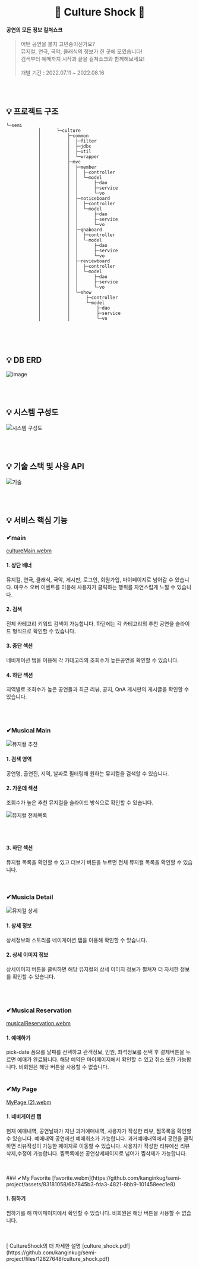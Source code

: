 
<div align="center">
<h1>🎺 Culture Shock 🎺</h1>
</div>



#### 공연의 모든 정보 컬쳐쇼크

> 어떤 공연을 볼지 고민중이신가요? <br>
> 뮤지컬, 연극, 국악, 클래식의 정보가 한 곳에 모였습니다! <br>
> 검색부터 예매까지 시작과 끝을 컬쳐쇼크와 함께해보세요! <br><br>
> 개발 기간 : 2022.07.11 ~ 2022.08.16

<br>
<br>

## 💡 프로젝트 구조

```
└─semi
            │      └─culture
            │          ├─common
            │          │  ├─filter
            │          │  ├─jdbc
            │          │  ├─util
            │          │  └─wrapper
            │          ├─mvc
            │          │  ├─member
            │          │  │  ├─controller
            │          │  │  └─model
            │          │  │      ├─dao
            │          │  │      ├─service
            │          │  │      └─vo
            │          │  ├─noticeboard
            │          │  │  ├─controller
            │          │  │  └─model
            │          │  │      ├─dao
            │          │  │      ├─service
            │          │  │      └─vo
            │          │  ├─qnaboard
            │          │  │  ├─controller
            │          │  │  └─model
            │          │  │      ├─dao
            │          │  │      ├─service
            │          │  │      └─vo
            │          │  ├─reviewboard
            │          │  │  ├─controller
            │          │  │  └─model
            │          │  │      ├─dao
            │          │  │      ├─service
            │          │  │      └─vo
            │          │  └─show
            │          │      ├─controller
            │          │      └─model
            │          │          ├─dao
            │          │          ├─service
            │          │          └─vo


```

<br>
<br>



## 💡 DB ERD
![image](https://github.com/kanginkug/semi-project/assets/83181058/08c42409-81ce-4104-b4a8-5a9c032c9a43)


<br>
<br>

## 💡 시스템 구성도

![시스템 구성도](https://github.com/kanginkug/semi-project/assets/83181058/7b147917-6e28-421a-a082-ac4d0c68af4d)

<br>
<br>

## 💡 기술 스택 및 사용 API

![기술](https://github.com/kanginkug/semi-project/assets/83181058/640cdb3d-2cba-44e0-b049-ac6775f01a3d)



<br>
<br>

## 💡 서비스 핵심 기능

### ✔main
[cultureMain.webm](https://github.com/kanginkug/semi-project/assets/83181058/c7fc8d14-d48d-47c0-be97-69fc272986a8)


#### 1. 상단 배너
뮤지컬, 연극, 클래식, 국악, 게시판, 로그인, 회원가입, 마이페이지로 넘어갈 수 있습니다.
마우스 오버 이벤트를 이용해 사용자가 클릭하는 행위를 자연스럽게 느낄 수 있습니다.
#### 2. 검색
전체 카테고리 키워드 검색이 가능합니다.
하단에는 각 카테고리의 추천 공연을 슬라이드 형식으로 확인할 수 있습니다.
#### 3. 중단 섹션
네비게이션 탭을 이용해 각 카테고리의 조회수가 높은공연을 확인할 수 있습니다.
#### 4. 하단 섹션
지역별로 조회수가 높은 공연들과 최근 리뷰, 공지, QnA 게시판의 게시글을 확인할 수 있습니다.

<br>
<br>

### ✔Musical Main

![뮤지컬 추천](https://github.com/kanginkug/semi-project/assets/83181058/ff8985ca-324a-461b-a335-c9b4e7d328bd)


#### 1. 검색 영역
공연명, 출연진, 지역, 날짜로 필터링해 원하는 뮤지컬을 검색할 수 있습니다.
#### 2. 가운데 섹션
조회수가 높은 추천 뮤지컬을 슬라이드 방식으로 확인할 수 있습니다.


![뮤지컬 전체목록](https://github.com/kanginkug/semi-project/assets/83181058/82a9f492-b7f5-4c54-a99a-9598545ebaf1)

<br>
<br>

#### 3. 하단 섹션
뮤지컬 목록을 확인할 수 있고 더보기 버튼을 누르면 전체 뮤지컬 목록을 확인할 수 있습니다.
<br>

<br>

### ✔Musicla Detail
![뮤지컬 상세](https://github.com/kanginkug/semi-project/assets/83181058/c89b4249-d43f-4eae-b6f0-8b0cfb87f524)


#### 1. 상세 정보
상세정보와 스토리를 네이게이션 탭을 이용해 확인할 수 있습니다.
#### 2. 상세 이미지 정보
상세이미지 버튼을 클릭하면 해당 뮤지컬의 상세 이미지 정보가 펼쳐져 더 자세한 정보를 확인할 수 있습니다.

<br>
<br>

### ✔Musical Reservation
[musicalReservation.webm](https://github.com/kanginkug/semi-project/assets/83181058/3c2a5407-d37a-4d56-a418-5f8d8346e529)

#### 1. 예매하기
pick-date 폼으롤 날짜를 선택하고 관객정보, 인원, 좌석정보를 선택 후 결제버튼을 누르면 예매가 완료됩니다.
해당 예약은 마이페이지에서 확인할 수 있고 취소 또한 가능합니다. 비회원은 해당 버튼을 사용할 수 없습니다.
<br>
<br>
### ✔My Page
[MyPage (2).webm](https://github.com/kanginkug/semi-project/assets/83181058/b5a1c232-c279-4629-aa5f-6aee16525d27)

#### 1. 네비게이션 탭
현재 예매내역, 공연날짜가 지난 과거예매내역, 사용자가 작성한 리뷰, 찜목록을 확인할 수 있습니다.
예매내역 공연에선 예매취소가 가능합니다.
과거예매내역에서 공연을 클릭하면 리뷰작성이 가능한 페이지로 이동할 수 있습니다.
사용자가 작성한 리뷰에선 리뷰 삭제,수정이 가능합니다.
찜목록에선 공연상세페이지로 넘어가 찜삭제가 가능합니다.

<br>
<br>
### ✔My Favorite
[favorite.webm](https://github.com/kanginkug/semi-project/assets/83181058/6b7845b3-fda3-4821-8bb9-101458eec1e8)

#### 1. 찜하기
찜하기를 해 마이페이지에서 확인할 수 있습니다. 비회원은 해당 버튼을 사용할 수 없습니다.

<br>
<br>
[ CultureShock의 더 자세한 설명
[culture_shock.pdf](https://github.com/kanginkug/semi-project/files/12827648/culture_shock.pdf)



<br>
<br>
                        




